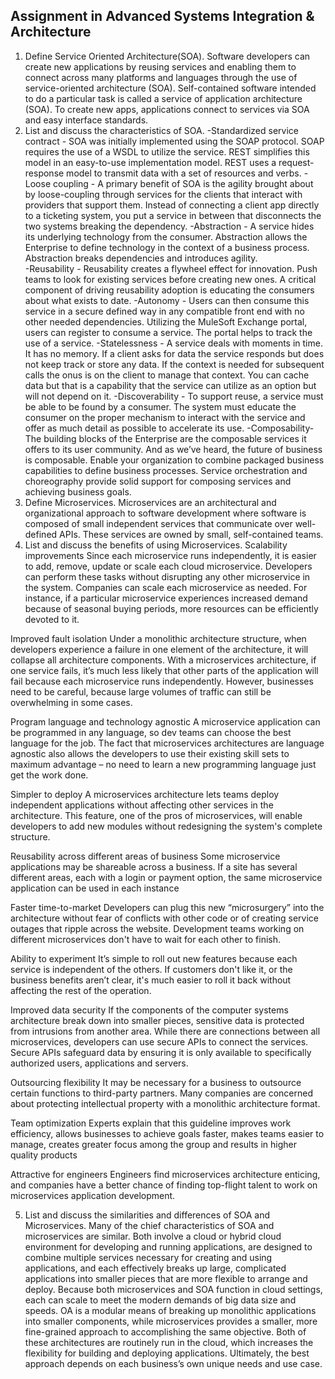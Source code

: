 ## Assignment in Advanced Systems Integration & Architecture
1. Define Service Oriented Architecture(SOA).
Software developers can create new applications by reusing services and enabling them to connect across many platforms and languages through the use of service-oriented architecture (SOA). Self-contained software intended to do a particular task is called a service of application architecture (SOA). To create new apps, applications connect to services via SOA and easy interface standards.
2. List and discuss the characteristics of SOA.
-Standardized service contract - SOA was initially implemented using the SOAP protocol.  SOAP requires the use of a WSDL to utilize the service. REST simplifies this model in an easy-to-use implementation model. REST uses a request-response model to transmit data with a set of resources and verbs.
-Loose coupling - A primary benefit of SOA is the agility brought about by loose-coupling through services for the clients that interact with providers that support them. Instead of connecting a client app directly to a ticketing system, you put a service in between that disconnects the two systems breaking the dependency. 
-Abstraction - A service hides its underlying technology from the consumer. Abstraction allows the Enterprise to define technology in the context of a business process.  Abstraction breaks dependencies and introduces agility.   
-Reusability - Reusability creates a flywheel effect for innovation. Push teams to look for existing services before creating new ones. A critical component of driving reusability adoption is educating the consumers about what exists to date. 
-Autonomy - Users can then consume this service in a secure defined way in any compatible front end with no other needed dependencies. Utilizing the MuleSoft Exchange portal, users can register to consume a service. The portal helps to track the use of a service.
-Statelessness - A service deals with moments in time. It has no memory. If a client asks for data the service responds but does not keep track or store any data. If the context is needed for subsequent calls the onus is on the client to manage that context. You can cache data but that is a capability that the service can utilize as an option but will not depend on it.
-Discoverability - To support reuse, a service must be able to be found by a consumer. The system must educate the consumer on the proper mechanism to interact with the service and offer as much detail as possible to accelerate its use. 
-Composability- The building blocks of the Enterprise are the composable services it offers to its user community. And as we’ve heard, the future of business is composable.  Enable your organization to combine packaged business capabilities to define business processes. Service orchestration and choreography provide solid support for composing services and achieving business goals. 
3. Define Microservices.
Microservices are an architectural and organizational approach to software development where software is composed of small independent services that communicate over well-defined APIs. These services are owned by small, self-contained teams.
4. List and discuss the benefits of using Microservices.
Scalability improvements
Since each microservice runs independently, it is easier to add, remove, update or scale each cloud microservice. Developers can perform these tasks without disrupting any other microservice in the system. Companies can scale each microservice as needed. For instance, if a particular microservice experiences increased demand because of seasonal buying periods, more resources can be efficiently devoted to it.

Improved fault isolation
Under a monolithic architecture structure, when developers experience a failure in one element of the architecture, it will collapse all architecture components. With a microservices architecture, if one service fails, it’s much less likely that other parts of the application will fail because each microservice runs independently. However, businesses need to be careful, because large volumes of traffic can still be overwhelming in some cases.

Program language and technology agnostic
A microservice application can be programmed in any language, so dev teams can choose the best language for the job. The fact that microservices architectures are language agnostic also allows the developers to use their existing skill sets to maximum advantage – no need to learn a new programming language just get the work done. 

Simpler to deploy
A microservices architecture lets teams deploy independent applications without affecting other services in the architecture. This feature, one of the pros of microservices, will enable developers to add new modules without redesigning the system's complete structure.

Reusability across different areas of business
Some microservice applications may be shareable across a business. If a site has several different areas, each with a login or payment option, the same microservice application can be used in each instance

Faster time-to-market
Developers can plug this new “microsurgery” into the architecture without fear of conflicts with other code or of creating service outages that ripple across the website. Development teams working on different microservices don't have to wait for each other to finish.

Ability to experiment
It’s simple to roll out new features because each service is independent of the others. If customers don't like it, or the business benefits aren’t clear, it's much easier to roll it back without affecting the rest of the operation.

Improved data security
If the components of the computer systems architecture break down into smaller pieces, sensitive data is protected from intrusions from another area. While there are connections between all microservices, developers can use secure APIs to connect the services. Secure APIs safeguard data by ensuring it is only available to specifically authorized users, applications and servers. 

Outsourcing flexibility
It may be necessary for a business to outsource certain functions to third-party partners. Many companies are concerned about protecting intellectual property with a monolithic architecture format. 

Team optimization
Experts explain that this guideline improves work efficiency, allows businesses to achieve goals faster, makes teams easier to manage, creates greater focus among the group and results in higher quality products

Attractive for engineers
Engineers find microservices architecture enticing, and companies have a better chance of finding top-flight talent to work on microservices application development.

5. List and discuss the similarities and differences of SOA and Microservices.
Many of the chief characteristics of SOA and microservices are similar. Both involve a cloud or hybrid cloud environment for developing and running applications, are designed to combine multiple services necessary for creating and using applications, and each effectively breaks up large, complicated applications into smaller pieces that are more flexible to arrange and deploy. Because both microservices and SOA function in cloud settings, each can scale to meet the modern demands of big data size and speeds. OA is a modular means of breaking up monolithic applications into smaller components, while microservices provides a smaller, more fine-grained approach to accomplishing the same objective. Both of these architectures are routinely run in the cloud, which increases the flexibility for building and deploying applications. Ultimately, the best approach depends on each business’s own unique needs and use case. 


